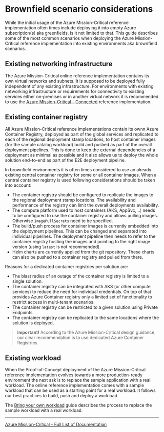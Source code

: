 # Brownfield scenario considerations

While the initial usage of the Azure Mission-Critical reference implementation often times include deploying it into empty Azure subscription(s) aka greenfields, is it not limited to that. This guide describes some of the most common scenarios when deploying the Azure Mission-Critical reference implementation into existing environments aka brownfield scenarios.

## Existing networking infrastructure

The Azure Mission-Critical online reference implementation contains its own virtual networks and subnets. It is supposed to be deployed fully independent of any existing infrastructure. For environments with existing networking infrastructure or requirements for connectivity to existing services either on-premises or in another virtual network it is recommended to use the [Azure Mission-Critical - Connected](https://github.com/Azure/Mission-Critical-Connected/) reference implementation.

## Existing container registry

All Azure Mission-Critical reference implementations contain its ownn Azure Container Registry, deployed as part of the global services and replicated to each of the regional deployment stamp locations, to host container images (for the sample catalog workload) build and pushed as part of the overall deployment pipelines. This is done to keep the external dependencies of a deployment as minimal as possible and it also allows us to deploy the whole solution end-to-end as part of the E2E deployment pipeline.

In brownfield environments it is often times considered to use an already existing central container registry for some or all container images. When a central container registry is used following considerations should be taken into account:

* The container registry should be configured to replicate the images to the regional deployment stamp locations. The availability and performance of the registry can limit the overall deployments availability.
* The compute platform used to host containers (AKS, AppSvc, ..) needs to be configured to use the container registry and allows pulling images. Otherwise `ImagePullSecrets` need to be specified.
* The build/push process for container images is currently embedded into the deployment pipelines. This can be changed and separated into individual pipelines. The deployment pipeline then needs to refer to the container registry hosting the images and pointing to the right image version (using `latest` is not recommended).
* Helm charts are currently applied from the git repository. These charts can also be pushed to a container registry and pulled from there.

Reasons for a dedicated container registries per solution are:

* The blast radius of an outage of the container registry is limited to a single solution.
* The container registry can be integrated with AKS (or other compute services) to reduce the need for individual credentials. On top of that provides Azure Container registry only a limited set of functionality to restrict access in multi-tenant scenarios.
* The container registry can be restricted to a given solution using Private Endpoints.
* The container registry can be replicated to the same locations where the solution is deployed.

> **Important!** According to the Azure Mission-Critical design guidance, our clear recommendation is to use dedicated Azure Container Registries.

## Existing workload

When the Proof-of-Concept deployment of the Azure Mission-Critical reference implementation evolves towards a more production-ready environment the next ask is to replace the sample application with a real workload. The online reference implementation comes with a sample workload that can be used as a starting point for a real workload. It follows our best practices to build, push and deploy a workload.

The [Bring your own workload](./Bring-your-own-workload.md) guide describes the process to replace the sample workload with a real workload.

---

[Azure Mission-Critical - Full List of Documentation](/docs/README.md)

